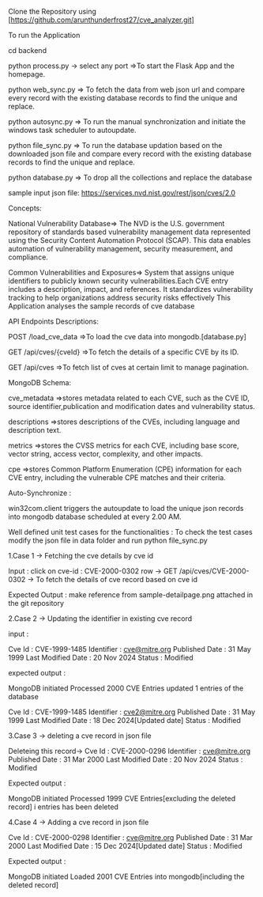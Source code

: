 Clone the Repository using [https://github.com/arunthunderfrost27/cve_analyzer.git]

To run the Application

cd backend

python process.py -> select any port =>To start the Flask App and the homepage.

python web_sync.py => To fetch the data from web json url and 
compare every record with the existing database records to find the unique and replace.

python autosync.py => To run the manual synchronization and initiate the windows task scheduler to autoupdate.

python file_sync.py => To run the database updation based on the downloaded json file and
compare every record with the existing database records to find the unique and replace.

python database.py => To drop all the collections and replace the database

sample input json file: https://services.nvd.nist.gov/rest/json/cves/2.0 

Concepts:

National Vulnerability Database=>
The NVD is the U.S. government repository of standards based vulnerability management data represented using the Security Content Automation Protocol (SCAP).
This data enables automation of vulnerability management, security measurement, and compliance.

Common Vulnerabilities and Exposures=>
System that assigns unique identifiers to publicly known security vulnerabilities.Each CVE entry includes a description, impact, and references. 
It standardizes vulnerability tracking to help organizations address security risks effectively
This Application analyses the sample records of cve database

API Endpoints Descriptions:

POST /load_cve_data =>To load the cve data into mongodb.[database.py]

GET /api/cves/{cveId} =>To fetch the details of a specific CVE by its ID.

GET /api/cves =>To fetch list of cves at certain limit to manage pagination.

MongoDB Schema:

cve_metadata =>stores metadata related to each CVE, such as the CVE ID, source identifier,publication and modification dates and vulnerability status.

descriptions =>stores descriptions of the CVEs, including language and description text.

metrics =>stores the CVSS metrics for each CVE, including base score, vector string, access vector, complexity, and other impacts.

cpe =>stores Common Platform Enumeration (CPE) information for each CVE entry, including the vulnerable CPE matches and their criteria.

Auto-Synchronize :

win32com.client triggers the autoupdate to load the unique json records into mongodb database scheduled at every 2.00 AM.

Well defined unit test cases for the functionalities :
To check the test cases modify the json file in data folder and run python file_sync.py

1.Case 1 -> Fetching the cve details by cve id

Input : click on cve-id : CVE-2000-0302 row -> GET /api/cves/CVE-2000-0302 -> 
To fetch the details of cve record based on cve id

Expected Output : make reference from sample-detailpage.png attached in the git repository

2.Case 2 -> Updating the identifier in existing cve record

input :

Cve Id : CVE-1999-1485
Identifier : cve@mitre.org
Published Date : 31 May 1999
Last Modified Date : 20 Nov 2024
Status : Modified

expected output :

MongoDB initiated
Processed 2000 CVE Entries
updated 1 entries of the database


Cve Id : CVE-1999-1485
Identifier : cve2@mitre.org
Published Date : 31 May 1999
Last Modified Date : 18 Dec 2024[Updated date]
Status : Modified


3.Case 3 -> deleting a cve record in json file

Deleteing this record->
Cve Id : CVE-2000-0296
Identifier : cve@mitre.org
Published Date : 31 Mar 2000
Last Modified Date : 20 Nov 2024
Status : Modified

Expected output : 

MongoDB initiated
Processed 1999 CVE Entries[excluding the deleted record]
i entries has been deleted

4.Case 4 -> Adding a cve record in json file

Cve Id : CVE-2000-0298
Identifier : cve@mitre.org
Published Date : 31 Mar 2000
Last Modified Date : 15 Dec 2024[Updated date]
Status : Modified

Expected output : 

MongoDB initiated
Loaded 2001 CVE Entries into mongodb[including the deleted record]











